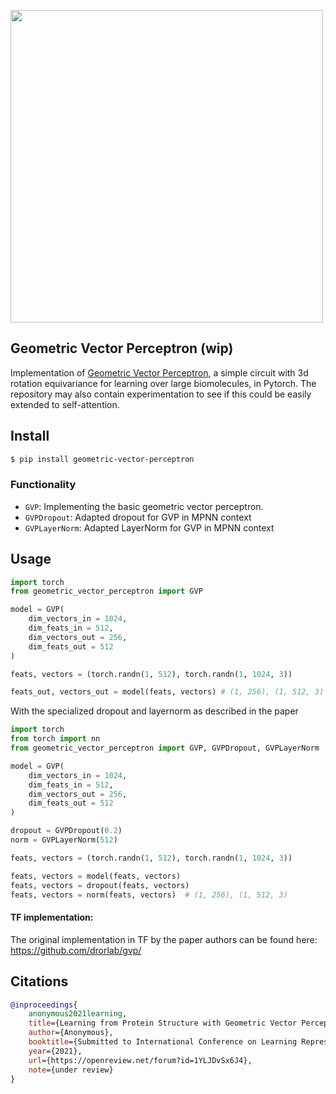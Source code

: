 <img src="./diagram.png" width="500px"></img>

## Geometric Vector Perceptron (wip)

Implementation of <a href="https://openreview.net/forum?id=1YLJDvSx6J4">Geometric Vector Perceptron</a>, a simple circuit with 3d rotation equivariance for learning over large biomolecules, in Pytorch. The repository may also contain experimentation to see if this could be easily extended to self-attention.

## Install

```bash
$ pip install geometric-vector-perceptron
```

### Functionality
* `GVP`: Implementing the basic geometric vector perceptron.
* `GVPDropout`: Adapted dropout for GVP in MPNN context
* `GVPLayerNorm`: Adapted LayerNorm for GVP in MPNN context

## Usage

```python
import torch
from geometric_vector_perceptron import GVP

model = GVP(
    dim_vectors_in = 1024,
    dim_feats_in = 512,
    dim_vectors_out = 256,
    dim_feats_out = 512
)

feats, vectors = (torch.randn(1, 512), torch.randn(1, 1024, 3))

feats_out, vectors_out = model(feats, vectors) # (1, 256), (1, 512, 3)
```

With the specialized dropout and layernorm as described in the paper

```python
import torch
from torch import nn
from geometric_vector_perceptron import GVP, GVPDropout, GVPLayerNorm

model = GVP(
    dim_vectors_in = 1024,
    dim_feats_in = 512,
    dim_vectors_out = 256,
    dim_feats_out = 512
)

dropout = GVPDropout(0.2)
norm = GVPLayerNorm(512)

feats, vectors = (torch.randn(1, 512), torch.randn(1, 1024, 3))

feats, vectors = model(feats, vectors)
feats, vectors = dropout(feats, vectors)
feats, vectors = norm(feats, vectors)  # (1, 256), (1, 512, 3)
```

#### TF implementation:

The original implementation in TF by the paper authors can be found here: https://github.com/drorlab/gvp/

## Citations

```bibtex
@inproceedings{
    anonymous2021learning,
    title={Learning from Protein Structure with Geometric Vector Perceptrons},
    author={Anonymous},
    booktitle={Submitted to International Conference on Learning Representations},
    year={2021},
    url={https://openreview.net/forum?id=1YLJDvSx6J4},
    note={under review}
}
```
